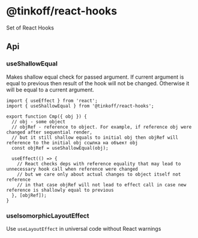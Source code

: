 # @tinkoff/react-hooks

Set of React Hooks

## Api

### useShallowEqual

Makes shallow equal check for passed argument. If current argument is equal to previous then result of the hook will not be changed. Otherwise it will be equal to a current argument.

```tsx
import { useEffect } from 'react';
import { useShallowEqual } from '@tinkoff/react-hooks';

export function Cmp({ obj }) {
  // obj - some object
  // objRef - reference to object. For example, if reference obj were changed after sequential render,
  // but it still shallow equals to initial obj then objRef will reference to the initial obj ссылка на объект obj
  const objRef = useShallowEqual(obj);

  useEffect(() => {
    // React checks deps with reference equality that may lead to unnecessary hook call when reference were changed
    // but we care only about actual changes to object itself not reference
    // in that case objRef will not lead to effect call in case new reference is shallowly equal to previous
  }, [objRef]);
}
```

### useIsomorphicLayoutEffect

Use `useLayoutEffect` in universal code without React warnings
